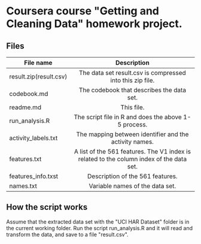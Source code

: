 # Coursera course "Getting and Cleaning Data" homework project. 

## Files

|File name              |  Description  |
|-----------------------|:-------------:|
|result.zip(result.csv) |  The data set result.csv is compressed into this zip file.               |
|codebook.md            |  The codebook that describes the data set.            |
|readme.md              | This file.                                            |  
|run_analysis.R         |The script file in R and does the above 1-5 process.   |
|activity_labels.txt    |The mapping between identifier and the activity names. |
|features.txt           |A list of the 561 features. The V1 index is related to the column index of the data set.                           | 
|features_info.txst     | Description of the 561 features.                      | 
|names.txt              | Variable names of the data set. |

## How the script works 
Assume that the extracted data set with the "UCI HAR Dataset" folder is in the current working folder. Run the script 
run_analysis.R and it will read and transform the data, and save to a file "result.csv". 






 

